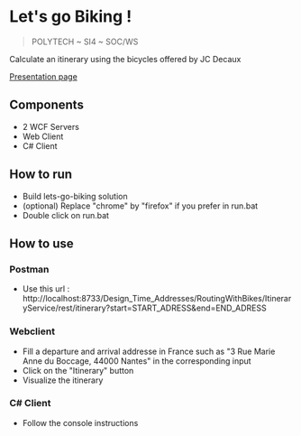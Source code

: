 # Let's go Biking !
> POLYTECH ~ SI4 ~ SOC/WS

Calculate an itinerary using the bicycles offered by JC Decaux

[Presentation page](https://lms.univ-cotedazur.fr/course/view.php?id=4334)

## Components

* 2 WCF Servers
* Web Client
* C# Client

## How to run

* Build lets-go-biking solution
* (optional) Replace "chrome" by "firefox" if you prefer in run.bat
* Double click on run.bat

## How to use

### Postman

* Use this url : http://localhost:8733/Design_Time_Addresses/RoutingWithBikes/ItineraryService/rest/itinerary?start=START_ADRESS&end=END_ADRESS

### Webclient

* Fill a departure and arrival addresse in France such as "3 Rue Marie Anne du Boccage, 44000 Nantes" in the corresponding input
* Click on the "Itinerary" button
* Visualize the itinerary

### C# Client

* Follow the console instructions
